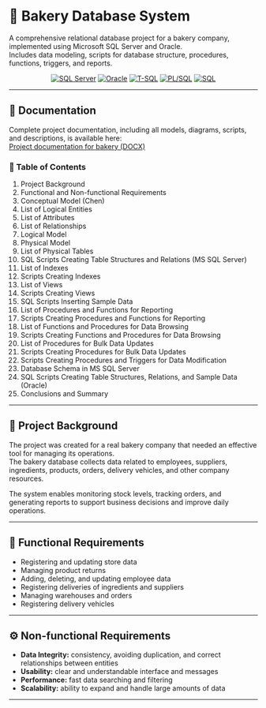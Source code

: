 # 🥖 Bakery Database System

A comprehensive relational database project for a bakery company, implemented using Microsoft SQL Server and Oracle.  
Includes data modeling, scripts for database structure, procedures, functions, triggers, and reports.

<div align="center">

[![SQL Server](https://img.shields.io/badge/SQL_Server-CC2927?style=for-the-badge&logo=microsoft-sql-server&logoColor=white)](https://www.microsoft.com/en-us/sql-server)
[![Oracle](https://img.shields.io/badge/Oracle-F80000?style=for-the-badge&logo=oracle&logoColor=white)](https://www.oracle.com/)
[![T-SQL](https://img.shields.io/badge/T--SQL-CC2927?style=for-the-badge&logo=microsoft-sql-server&logoColor=white)](https://learn.microsoft.com/en-us/sql/t-sql/language-reference?view=sql-server-ver16)
[![PL/SQL](https://img.shields.io/badge/PL--SQL-F80000?style=for-the-badge&logo=oracle&logoColor=white)](https://www.oracle.com/database/technologies/appdev/plsql.html)
[![SQL](https://img.shields.io/badge/SQL-4479A1?style=for-the-badge&logo=sqlite&logoColor=white)](https://en.wikipedia.org/wiki/SQL)

</div>


---

## 📎 Documentation

Complete project documentation, including all models, diagrams, scripts, and descriptions, is available here:  
[Project documentation for bakery (DOCX)](https://github.com/PawWoz/bakery-database-system/blob/main/Programowanie-BD-dokumentacja-piekarnia.docx)

### 📑 Table of Contents

1. Project Background  
2. Functional and Non-functional Requirements  
3. Conceptual Model (Chen)  
4. List of Logical Entities  
5. List of Attributes  
6. List of Relationships  
7. Logical Model  
8. Physical Model  
9. List of Physical Tables  
10. SQL Scripts Creating Table Structures and Relations (MS SQL Server)  
11. List of Indexes  
12. Scripts Creating Indexes  
13. List of Views  
14. Scripts Creating Views  
15. SQL Scripts Inserting Sample Data  
16. List of Procedures and Functions for Reporting  
17. Scripts Creating Procedures and Functions for Reporting  
18. List of Functions and Procedures for Data Browsing  
19. Scripts Creating Functions and Procedures for Data Browsing  
20. List of Procedures for Bulk Data Updates  
21. Scripts Creating Procedures for Bulk Data Updates  
22. Scripts Creating Procedures and Triggers for Data Modification  
23. Database Schema in MS SQL Server  
24. SQL Scripts Creating Table Structures, Relations, and Sample Data (Oracle)  
25. Conclusions and Summary  

---

## 📖 Project Background

The project was created for a real bakery company that needed an effective tool for managing its operations.  
The bakery database collects data related to employees, suppliers, ingredients, products, orders, delivery vehicles, and other company resources.

The system enables monitoring stock levels, tracking orders, and generating reports to support business decisions and improve daily operations.

---

## 🎯 Functional Requirements

- Registering and updating store data  
- Managing product returns  
- Adding, deleting, and updating employee data  
- Registering deliveries of ingredients and suppliers  
- Managing warehouses and orders  
- Registering delivery vehicles  

---

## ⚙️ Non-functional Requirements

- **Data Integrity:** consistency, avoiding duplication, and correct relationships between entities  
- **Usability:** clear and understandable interface and messages  
- **Performance:** fast data searching and filtering  
- **Scalability:** ability to expand and handle large amounts of data  

---
